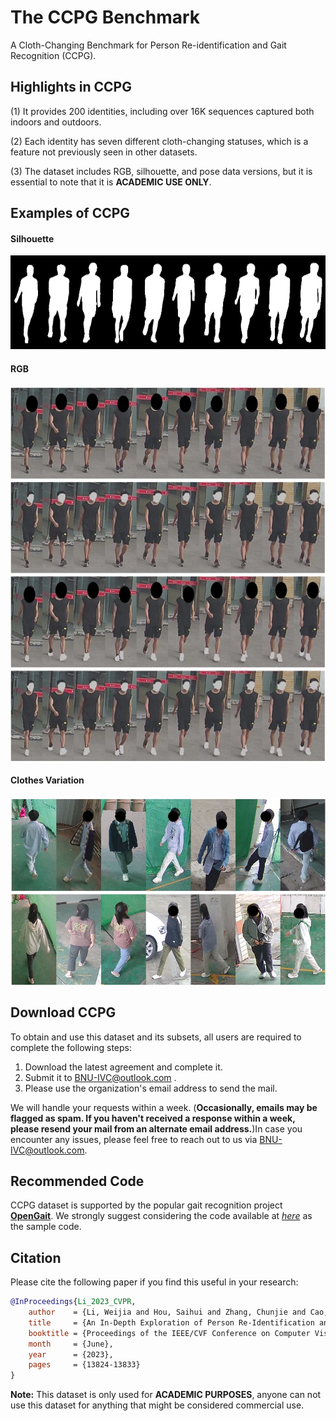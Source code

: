# The CCPG Benchmark

A Cloth-Changing Benchmark for Person Re-identification and Gait Recognition (CCPG).

## Highlights in CCPG

(1) It provides 200 identities, including over 16K sequences captured both indoors and outdoors.

(2) Each identity has seven different cloth-changing statuses, which is a feature not previously seen in other datasets.

(3) The dataset includes RGB, silhouette, and pose data versions, but it is essential to note that it is **ACADEMIC USE ONLY**. 

## Examples of CCPG

#### Silhouette
<img src="./assets/all.png" width = "600" height = "150"/>

#### RGB
<img src="./assets/all_v2.jpg" width = "600" height = "600"/>

#### Clothes Variation
<img src="./assets/cloth-changing-v4.jpg" width = "600" height = "300"/>

## Download CCPG
To obtain and use this dataset and its subsets, all users are required to complete the following steps:
  1. Download the latest agreement and complete it.
  2. Submit it to BNU-IVC@outlook.com .
  3. Please use the organization's email address to send the mail.
  
We will handle your requests within a week. (**Occasionally, emails may be flagged as spam. If you haven't received a response within a week, please resend your mail from an alternate email address.**)In case you encounter any issues, please feel free to reach out to us via BNU-IVC@outlook.com. <br>

## Recommended Code
CCPG dataset is supported by the popular gait recognition project **[OpenGait](https://github.com/ShiqiYu/OpenGait/)**. We strongly suggest considering the code available at *[here](https://github.com/ShiqiYu/OpenGait/blob/master/datasets/CCPG/README.md)* as the sample code.



## Citation
Please cite the following paper if you find this useful in your research:



```BibTeX
@InProceedings{Li_2023_CVPR,
    author    = {Li, Weijia and Hou, Saihui and Zhang, Chunjie and Cao, Chunshui and Liu, Xu and Huang, Yongzhen and Zhao, Yao},
    title     = {An In-Depth Exploration of Person Re-Identification and Gait Recognition in Cloth-Changing Conditions},
    booktitle = {Proceedings of the IEEE/CVF Conference on Computer Vision and Pattern Recognition (CVPR)},
    month     = {June},
    year      = {2023},
    pages     = {13824-13833}
}
```


**Note:**
This dataset is only used for **ACADEMIC PURPOSES**, anyone can not use this dataset for anything that might be considered commercial use.



